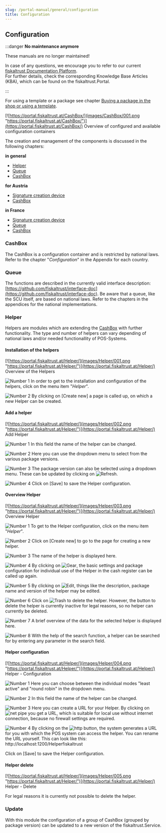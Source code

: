 ```yaml
---
slug: /portal-manual/general/configuration
title: Configuration
---
```


## Configuration

:::danger **No maintenance anymore**

These manuals are no longer maintained! 

In case of any questions, we encourage you to refer to our current [fiskaltrust Documentation Platform](https://docs.fiskaltrust.cloud).  
For further details, check the corresponding Knowledge Base Articles (KBA), which can be found on the fiskaltrust.Portal.

:::

For using a template or a package see chapter [Buying a package in the shop or using a template](shop.md#buy-package-in-shop-or-use-a-template).

[![https://portal.fiskaltrust.at/CashBox/](images/CashBox/001.png "https://portal.fiskaltrust.at/CashBox/")](https://portal.fiskaltrust.at/CashBox/)
Overview of configured and available configuration containers

The creation and management of the components is discussed in the following chapters:

**in general**

- [Helper](#helper)
- [Queue](#queue)
- [CashBox](#cashbox)

**for Austria**

- [Signature creation device](../handbook-at/configuration.md)
- [CashBox](../handbook-at/configuration.md#cashbox)

**in France**

- [Signature creation device](../handbook-fr/configuration.md)
- [Queue](../handbook-fr/configuration.md#queue)
- [CashBox](../handbook-fr/configuration.md#cashbox)

### CashBox

The CashBox is a configuration container and is restricted by national laws. Refer to the chapter "_Configuration_" in the Appendix for each country.

### Queue

The functions are described in the currently valid interface description: [https://github.com/fiskaltrust/interface-doc](https://github.com/fiskaltrust/interface-doc). Be aware that a queue, like the SCU itself, are based on national laws. Refer to the chapters in the appendices for the national implementations.

### Helper

Helpers are modules which are extending the [CashBox](#cashbox) with further functionality. The type and number of helpers can vary depending of national laws and/or needed functionallity of POS-Systems.

#### Installation of the helpers

[![https://portal.fiskaltrust.at/Helper/](images/Helper/001.png "https://portal.fiskaltrust.at/Helper/")](https://portal.fiskaltrust.at/Helper/)
Overview of the Helpers

![Number 1](../images/Numbers/1.png) In order to get to the installation and configuration of the helpers, click on the menu item "*Helper*".

![Number 2](../images/Numbers/2.png) By clicking on \[Create new\] a page is called up, on which a new Helper can be created.

#### Add a helper

[![https://portal.fiskaltrust.at/Helper/](images/Helper/002.png "https://portal.fiskaltrust.at/Helper/")](https://portal.fiskaltrust.at/Helper/)
Add Helper

![Number 1](../images/Numbers/1.png) In this field the name of the helper can be changed.

![Number 2](../images/Numbers/2.png) Here you can use the dropdown menu to select from the various package versions.

![Number 3](../images/Numbers/3.png) The package version can also be selected using a dropdown menu. These can be updated by clicking on ![Refresh](../images/Buttons/008.png "Refresh").

![Number 4](../images/Numbers/4.png) Click on \[Save\] to save the Helper configuration.

#### Overview Helper

[![https://portal.fiskaltrust.at/Helper/](images/Helper/003.png "https://portal.fiskaltrust.at/Helper/")](https://portal.fiskaltrust.at/Helper/)
Overview Helper

![Number 1](../images/Numbers/1.png) To get to the Helper configuration, click on the menu item "*Helper*".

![Number 2](../images/Numbers/2.png) Click on \[Create new\] to go to the page for creating a new helper.

![Number 3](../images/Numbers/3.png) The name of the helper is displayed here.

![Number 4](../images/Numbers/4.png) By clicking on ![Gear](../images/Buttons/009.png "Gear"), the basic settings and package configuration for individual use of the Helper in the cash register can be called up again.

![Number 5](../images/Numbers/5.png) By clicking on ![Edit](../images/Buttons/010.png "Edit"), things like the description, package name and version of the helper may be edited.

![Number 6](../images/Numbers/6.png) Click on ![Trash](../images/Buttons/011.png "Trash") to delete the helper. However, the button to delete the helper is currently inactive for legal reasons, so no helper can currently be deleted.

![Number 7](../images/Numbers/7.png) A brief overview of the data for the selected helper is displayed here.

![Number 8](../images/Numbers/8.png) With the help of the search function, a helper can be searched for by entering any parameter in the search field.

#### Helper configuration

[![https://portal.fiskaltrust.at/Helper/](images/Helper/004.png "https://portal.fiskaltrust.at/Helper/")](https://portal.fiskaltrust.at/Helper/)
Helper - Configuration

![Number 1](../images/Numbers/1.png) Here you can choose between the individual modes "least active" and "round robin" in the dropdown menu.

![Number 2](../images/Numbers/2.png) In this field the name of the helper can be changed.

![Number 3](../images/Numbers/3.png) Here you can create a URL for your Helper. By clicking on ![net pipe](../images/Buttons/012.png "net pipe") you get a URL, which is suitable for local use without internet connection, because no firewall settings are required.

![Number 4](../images/Numbers/4.png) By clicking on the ![http](../images/Buttons/013.png "http") button, the system generates a URL for you with which the POS system can access the helper. You can rename the URL yourself. This can look like this: http://localhost:1200/Helperfiskaltrust

Click on \[Save\] to save the Helper configuration.

#### Helper delete

[![https://portal.fiskaltrust.at/Helper/](images/Helper/005.png "https://portal.fiskaltrust.at/Helper/")](https://portal.fiskaltrust.at/Helper/)
Helper - Delete

For legal reasons it is currently not possible to delete the helper.

### Update

With this module the configuration of a group of CashBox (grouped by package version) can be updated to a new version of the fiskaltrust.Service.
